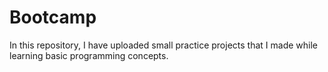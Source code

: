 # Bootcamp


In this repository, I have uploaded small practice projects that I made while learning basic programming concepts.
